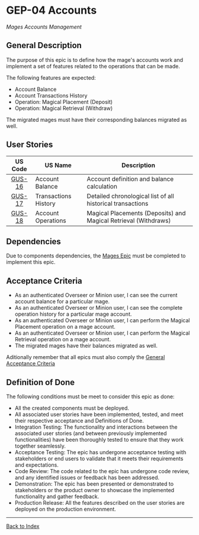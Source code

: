 # GEP-04 Accounts
_Mages Accounts Management_

## General Description

The purpose of this epic is to define how the mage's accounts work and implement a set of features related to the operations that can be made. 

The following features are expected:
* Account Balance
* Account Transactions History
* Operation: Magical Placement (Deposit)
* Operation: Magical Retrieval (Withdraw)

The migrated mages must have their corresponding balances migrated as well.

## User Stories
|US Code|US Name|Description|
|:--:|--|--|
|[GUS-16](GUS-16-Account-Balance.md)|Account Balance|Account definition and balance calculation|
|[GUS-17](GUS-17-Transactions-History.md)|Transactions History|Detailed chronological list of all historical transactions|
|[GUS-18](GUS-18-Account-Operations.md)|Account Operations|Magical Placements (Deposits) and Magical Retrieval (Withdraws)|

## Dependencies

Due to components dependencies, the [Mages Epic](../GEP-03-Mages/GEP-03-Mages.md) must be completed to implement this epic.

## Acceptance Criteria
* As an authenticated Overseer or Minion user, I can see the current account balance for a particular mage.
* As an authenticated Overseer or Minion user, I can see the complete operation history for a particular mage account.
* As an authenticated Overseer or Minion user, I can perform the Magical Placement operation on a mage account.
* As an authenticated Overseer or Minion user, I can perform the Magical Retrieval operation on a mage account.
* The migrated mages have their balances migrated as well.

Aditionally remember that all epics must also comply the [General Acceptance Criteria](../generalAcceptanceCriteria.md)

## Definition of Done
The following conditions must be meet to consider this epic as done:
* All the created components must be deployed.
* All associated user stories have been implemented, tested, and meet their respective acceptance and Definitions of Done.
* Integration Testing: The functionality and interactions between the associated user stories (and between previously implemented functionalities) have been thoroughly tested to ensure that they work together seamlessly.
* Acceptance Testing: The epic has undergone acceptance testing with stakeholders or end users to validate that it meets their requirements and expectations.
* Code Review: The code related to the epic has undergone code review, and any identified issues or feedback has been addressed.
* Demonstration: The epic has been presented or demonstrated to stakeholders or the product owner to showcase the implemented functionality and gather feedback.
* Production Release: All the features described on the user stories are deployed on the production environment.

---
[Back to Index](../../README.md)

